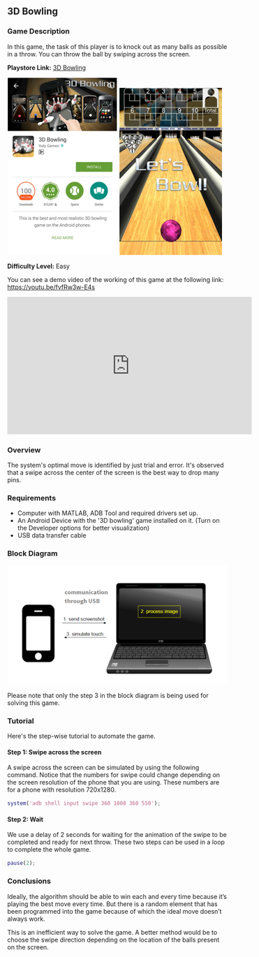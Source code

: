 ## 3D  Bowling

### Game Description

In this game, the task of this player is to knock out as many balls as possible in a throw. You can throw the ball by swiping across the screen.

**Playstore Link:** [3D Bowling](https://play.google.com/store/apps/details?id=com.threed.bowling&hl=en)

![playstore image](/Images/3dbowlingps.png)
![game](/Images/3dbowlingim.png)

**Difficulty Level:** Easy

You can see a demo video of the working of this game at the following link: https://youtu.be/fvfRw3w-E4s

<div class="row" style="text-align:center;">
	<iframe width="560" height="315" src="https://www.youtube.com/embed/fvfRw3w-E4s" frameborder="0" allowfullscreen></iframe>
</div> 

### Overview

The system's optimal move is identified by just trial and error. It's observed that a swipe across the center of the screen is the best way to drop many pins.

### Requirements

- Computer with MATLAB, ADB Tool and required drivers set up.
- An Android Device with the '3D bowling' game installed on it. (Turn on the Developer options for better visualization)
- USB data transfer cable

### Block Diagram

![image](/Images/BlockDiagram.png)

Please note that only the step 3 in the block diagram is being used for solving this game.

### Tutorial

Here's the step-wise tutorial to automate the game.

#### Step 1: Swipe across the screen

A swipe across the screen can be simulated by using the following command. Notice that the numbers for swipe could change depending on the screen resolution of the phone that you are using. These numbers are for a phone with resolution 720x1280.

```MATLAB
system('adb shell input swipe 360 1008 360 550');
```

#### Step 2: Wait

We use a delay of 2 seconds for waiting for the animation of the swipe to be completed and ready for next throw. These two steps can be used in a loop to complete the whole game. 

```MATLAB
pause(2);
```

### Conclusions

Ideally, the algorithm should be able to win each and every time because it’s playing the best move every time. But there is a random element that has been programmed into the game because of which the ideal move doesn’t always work.

This is an inefficient way to solve the game. A better method would be to choose the swipe direction depending on the location of the balls present on the screen.